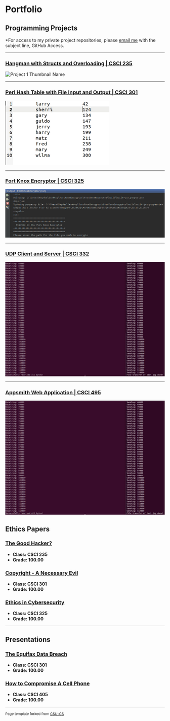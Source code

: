 Portfolio
=========

Programming Projects
--------------------

*For access to my private project repositories, please [email me](mailto:HMAckerman@csustudent.net?subject=GitHub%20Access) with the subject line, GitHub Access.

---
### [Hangman with Structs and Overloading | CSCI 235](project1)

![Project 1 Thumbnail Name](images/dummy_thumbnail.jpg)

---
### [Perl Hash Table with File Input and Output | CSCI 301](project2)

![Sorted Output](images/sorted.jpg)

---
### [Fort Knox Encryptor | CSCI 325](project3)

![Project 3 Thumbnail Name](images/FKEFig1.png)

---
### [UDP Client and Server | CSCI 332](project4)

![UDP Client and UDP Server](images/udpfig4.jpg)

---
### [Appsmith Web Application | CSCI 495](project5)

![Appsmith](images/udpfig4.jpg) 

Ethics Papers
-------------

### [The Good Hacker?](/pdf/csci235Ethics.pdf)

-   **Class: CSCI 235**  
-   **Grade: 100.00**

### [Copyright - A Necessary Evil](/pdf/csci301Ethics.pdf)

-   **Class: CSCI 301** 
-   **Grade: 100.00**

### [Ethics in Cybersecurity](/pdf/csci325Ethics.pdf)

-   **Class: CSCI 325** 
-   **Grade: 100.00**

---

Presentations
-------------

### [The Equifax Data Breach](/pdf/EquifaxDataBreach.pdf)

- **Class: CSCI 301** 
- **Grade: 100.00**


### [How to Compromise A Cell Phone](/pdf/HowtoCompromiseaCellPhone.pdf)

- **Class: CSCI 405** 
- **Grade: 100.00**

---

<p style="font-size:11px">Page template forked from <a href="https://github.com/csu-cs/csci-portfolio">CSU-CS</a></p>
<!-- Remove above link if you don't want to attributive -->

